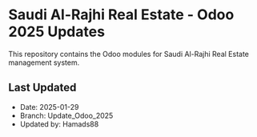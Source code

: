 # Saudi Al-Rajhi Real Estate - Odoo 2025 Updates

This repository contains the Odoo modules for Saudi Al-Rajhi Real Estate management system.

## Last Updated
- Date: 2025-01-29
- Branch: Update_Odoo_2025
- Updated by: Hamads88
